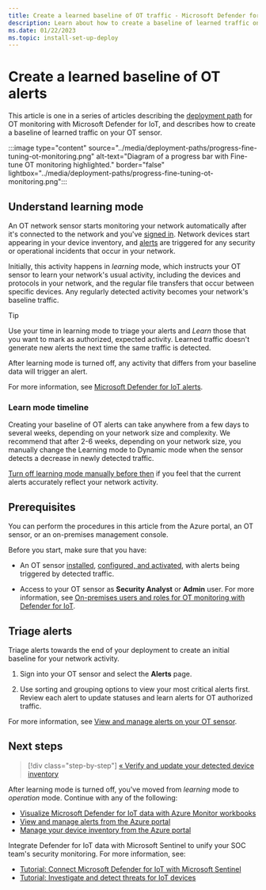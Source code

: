```yaml
---
title: Create a learned baseline of OT traffic - Microsoft Defender for IoT
description: Learn about how to create a baseline of learned traffic on your OT sensor.
ms.date: 01/22/2023
ms.topic: install-set-up-deploy
---
```


# Create a learned baseline of OT alerts

This article is one in a series of articles describing the [deployment path](../ot-deploy/ot-deploy-path.md) for OT monitoring with Microsoft Defender for IoT, and describes how to create a baseline of learned traffic on your OT sensor.

:::image type="content" source="../media/deployment-paths/progress-fine-tuning-ot-monitoring.png" alt-text="Diagram of a progress bar with Fine-tune OT monitoring highlighted." border="false" lightbox="../media/deployment-paths/progress-fine-tuning-ot-monitoring.png":::

## Understand learning mode

An OT network sensor starts monitoring your network automatically after it's connected to the network and you've [signed in](activate-deploy-sensor.md#sign-in-to-the-sensor-console-and-change-the-default-password). Network devices start appearing in your device inventory, and [alerts](../alerts.md) are triggered for any security or operational incidents that occur in your network.

Initially, this activity happens in *learning* mode, which instructs your OT sensor to learn your network's usual activity, including the devices and protocols in your network, and the regular file transfers that occur between specific devices. Any regularly detected activity becomes your network's baseline traffic.

> [!TIP]
> Use your time in learning mode to triage your alerts and *Learn* those that you want to mark as authorized, expected activity. Learned traffic doesn't generate new alerts the next time the same traffic is detected.
>
> After learning mode is turned off, any activity that differs from your baseline data will trigger an alert.

For more information, see [Microsoft Defender for IoT alerts](../alerts.md).

### Learn mode timeline

Creating your baseline of OT alerts can take anywhere from a few days to several weeks, depending on your network size and complexity. We recommend that after 2-6 weeks, depending on your network size, you manually change the Learning mode to Dynamic mode when the sensor detects a decrease in newly detected traffic.

[Turn off learning mode manually before then](../how-to-manage-individual-sensors.md#turn-off-learning-mode-manually) if you feel that the current alerts accurately reflect your network activity.

## Prerequisites

You can perform the procedures in this article from the Azure portal, an OT sensor, or an on-premises management console.

Before you start, make sure that you have:

- An OT sensor [installed](install-software-ot-sensor.md), [configured, and activated](activate-deploy-sensor.md), with alerts being triggered by detected traffic.

- Access to your OT sensor as **Security Analyst** or **Admin** user. For more information, see [On-premises users and roles for OT monitoring with Defender for IoT](../roles-on-premises.md).

## Triage alerts

Triage alerts towards the end of your deployment to create an initial baseline for your network activity.

1. Sign into your OT sensor and select the **Alerts** page.

1. Use sorting and grouping options to view your most critical alerts first. Review each alert to update statuses and learn alerts for OT authorized traffic.

For more information, see [View and manage alerts on your OT sensor](../how-to-view-alerts.md).

## Next steps

> [!div class="step-by-step"]
> [« Verify and update your detected device inventory](update-device-inventory.md)

After learning mode is turned off, you've moved from *learning* mode to *operation* mode. Continue with any of the following:

- [Visualize Microsoft Defender for IoT data with Azure Monitor workbooks](../workbooks.md)
- [View and manage alerts from the Azure portal](../how-to-manage-cloud-alerts.md)
- [Manage your device inventory from the Azure portal](../how-to-manage-device-inventory-for-organizations.md)

Integrate Defender for IoT data with Microsoft Sentinel to unify your SOC team's security monitoring. For more information, see:

- [Tutorial: Connect Microsoft Defender for IoT with Microsoft Sentinel](../iot-solution.md)
- [Tutorial: Investigate and detect threats for IoT devices](../iot-advanced-threat-monitoring.md)
